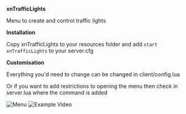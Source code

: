 **xnTrafficLights**

Menu to create and control traffic lights

**Installation**

Copy xnTrafficLights to your resources folder and add `start xnTrafficLights` to your server.cfg

**Customisation**

Everything you'd need to change can be changed in client/config.lua

Or if you want to add restrictions to opening the menu then check in server.lua where the command is added

![Menu](https://fivem.fail/Audio/SetPedIsDrunk/Le162x2.jpg)
![Example Video](https://www.youtube.com/watch?v=yiPP-EEa0mM)